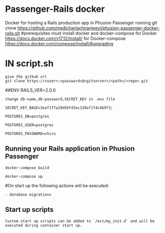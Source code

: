 # Passenger-Rails docker
Docker for hosting a Rails production app in Phusion Passenger running
 git clone https://github.com/medicharlachiranjeevi/phusion-passenger-docker-rails.git
#prerequisites must install docker and docker-compose
	for Docker https://docs.docker.com/v17.12/install/
        for Docker-compose https://docs.docker.com/compose/install/#upgrading
# IN script.sh
	give the github url
	git clone https://<user>:<password>@<gitserver>/<path>/<repo>.git
##ENV
    RAILS_VER=2.0.0

    change db-name,db-password,SECRET_KEY in .env file

    SECRET_KEY_BASE=3eaf1ffa19d5bfd3ac139af1f4c4b9f3;

    POSTGRES_DB=postgres

    POSTGRES_USER=postgres

    POSTGRES_PASSWORD=chiru

## Running your Rails application in Phusion Passenger

	docker-compose build

  	docker-compose up
#On start up the following actions will be executed:

	- database migrations

## Start up scripts

	Custom start up scripts can be added to `/ect/my_init.d` and will be executed during container start up.
